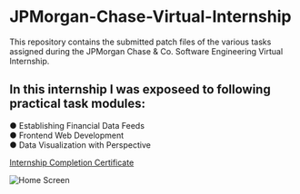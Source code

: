 # JPMorgan-Chase-Virtual-Internship
This repository contains the submitted patch files of the various tasks assigned during the JPMorgan Chase &amp; Co. Software Engineering Virtual Internship.

## In this internship I was exposeed to following practical task modules:
● Establishing Financial Data Feeds <br/>
● Frontend Web Development <br/>
● Data Visualization with Perspective <br/>

[Internship Completion Certificate](https://drive.google.com/file/d/1aZBZjd_VTJNGovepXKiZN8oHbqelLEhd/view)


![Home Screen](https://github.com/utkarshtrivedi56/JPMorgan-and-Chase-Virtual-Internship-tasks/img.jpg)

